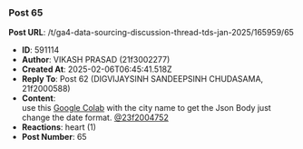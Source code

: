 ### Post 65
**Post URL**: /t/ga4-data-sourcing-discussion-thread-tds-jan-2025/165959/65
- **ID**: 591114
- **Author**: VIKASH PRASAD (21f3002277)
- **Created At**: 2025-02-06T06:45:41.518Z
- **Reply To**: Post 62 (DIGVIJAYSINH SANDEEPSINH CHUDASAMA, 21f2000588)
- **Content**:  
  use this <a href="https://colab.research.google.com/drive/1X5IO8K1Xf8Wh7SOZelSrFAfZgRG-mv4A?usp=sharing" class="inline-onebox" rel="noopener nofollow ugc">Google Colab</a> with the city name to get the Json Body just change the date format.
<a class="mention" href="/u/23f2004752">@23f2004752</a>
- **Reactions**: heart (1)
- **Post Number**: 65

